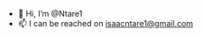 - 👋 Hi, I’m @Ntare1
- 📫 I can be reached on isaacntare1@gmail.com

<!---
Ntare1/Ntare1 is a ✨ special ✨ repository because its `README.md` (this file) appears on your GitHub profile.
You can click the Preview link to take a look at your changes.
--->
